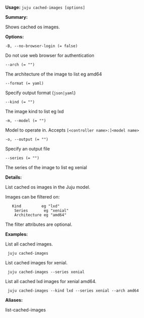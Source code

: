 **Usage:** `juju cached-images [options]`

**Summary:**

Shows cached os images.

**Options:**

`-B, --no-browser-login (= false)`

Do not use web browser for authentication

`--arch (= "")`

The architecture of the image to list eg amd64

`--format (= yaml)`

Specify output format (`json|yaml`)

`--kind (= "")`

The image kind to list eg lxd

`-m, --model (= "")`

Model to operate in. Accepts `[<controller name>:]<model name>`

`-o, --output (= "")`

Specify an output file

`--series (= "")`

The series of the image to list eg xenial

**Details:**

List cached os images in the Juju model.

Images can be filtered on:

       Kind         eg "lxd"
        Series       eg "xenial"
        Architecture eg "amd64"
The filter attributes are optional.

**Examples:**

List all cached images.

` juju cached-images`

List cached images for xenial.

` juju cached-images --series xenial`

List all cached lxd images for xenial amd64.

` juju cached-images --kind lxd --series xenial --arch amd64`

**Aliases:**

list-cached-images
